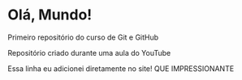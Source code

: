 # Olá, Mundo!
 Primeiro repositório do curso de Git e GitHub

 Repositório criado durante uma aula do YouTube

 Essa linha eu adicionei diretamente no site! QUE IMPRESSIONANTE
